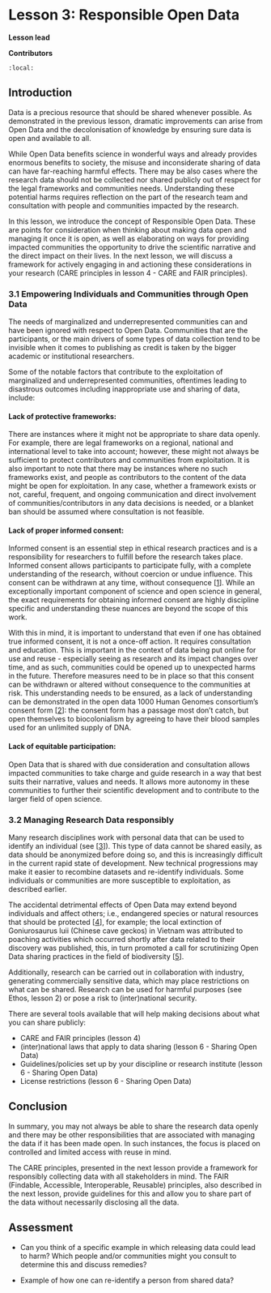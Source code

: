 # Lesson 3: Responsible Open Data

**Lesson lead**

**Contributors**

```{contents}
:local:
```

## Introduction
Data is a precious resource that should be shared whenever possible. As demonstrated in the previous lesson, dramatic improvements can arise from Open Data and the decolonisation of knowledge by ensuring sure data is open and available to all. 

While Open Data benefits science in wonderful ways and already provides enormous benefits to society, the misuse and inconsiderate sharing of data can have far-reaching harmful effects. There may be also cases where the research data should not be collected nor shared publicly out of respect for the legal frameworks and communities needs. Understanding these potential harms requires reflection on the part of the research team and consultation with people and communities impacted by the research. 

In this lesson, we introduce the concept of Responsible Open Data. These are points for consideration when thinking about making data open and managing it once it is open, as well as elaborating on ways for providing impacted communities the opportunity to drive the scientific narrative and the direct impact on their lives. In the next lesson, we will discuss a framework for actively engaging in and actioning these considerations in your research (CARE principles in lesson 4 - CARE and FAIR principles).

### 3.1 Empowering Individuals and Communities through Open Data

The needs of marginalized and underrepresented communities can and have been ignored with respect to Open Data. Communities that are the participants, or the main drivers of some types of data collection tend to be invisible when it comes to publishing as credit is taken by the bigger academic or institutional researchers. 

Some of the notable factors that contribute to the exploitation of marginalized and underrepresented communities, oftentimes leading to disastrous outcomes including inappropriate use and sharing of data, include:  

#### Lack of protective frameworks: 
There are instances where it might not be appropriate to share data openly. For example, there are legal frameworks on a regional, national and international level to take into account; however, these might not always be sufficient to protect contributors and communities from exploitation. It is also important to note that there may be instances where no such frameworks exist, and people as contributors to the content of the data might be open for exploitation. In any case, whether a framework exists or not, careful, frequent, and ongoing communication and direct involvement of communities/contributors in any data decisions is needed, or a blanket ban should be assumed where consultation is not feasible. 

#### Lack of proper informed consent: 
Informed consent is an essential step in ethical research practices and is a responsibility for researchers to fulfill before the research takes place. Informed consent allows participants to participate fully, with a complete understanding of the research, without coercion or undue influence. This consent can be withdrawn at any time, without consequence [[1](https://researchsupport.admin.ox.ac.uk/governance/ethics/resources/consent#:~:text=Informed%20consent%20is%20one%20of,before%20they%20enter%20the%20research.)]. While an exceptionally important component of science and open science in general, the exact requirements for obtaining informed consent are highly discipline specific and understanding these nuances are beyond the scope of this work.  

With this in mind, it is important to understand that even if one has obtained true informed consent, it is not a once-off action. It requires consultation and education. This is important in the context of data being put online for use and reuse - especially seeing as research and its impact changes over time, and as such, communities could be opened up to unexpected harms in the future. Therefore measures need to be in place so that this consent can be withdrawn or altered without consequence to the communities at risk. This understanding needs to be ensured, as a lack of understanding can be demonstrated in the open data 1000 Human Genomes consortium’s consent form [[2](https://www.internationalgenome.org/sites/1000genomes.org/files/docs/Informed%20Consent%20Form%20Template.pdf)]: the consent form has a passage most don’t catch, but open themselves to biocolonialism by agreeing to have their blood samples used for an unlimited supply of DNA.


#### Lack of equitable participation: 
Open Data that is shared with due consideration and consultation allows impacted communities to take charge and guide research in a way that best suits their narrative, values and needs. It allows more autonomy in these communities to further their scientific development and to contribute to the larger field of open science. 

### 3.2 Managing Research Data responsibly
Many research disciplines work with personal data that can be used to identify an individual (see [[3](https://the-turing-way.netlify.app/reproducible-research/rdm/rdm-personal.html)]). This type of data cannot be shared easily, as data should be anonymized before doing so, and this is increasingly difficult in the current rapid state of development. New technical progressions may make it easier to recombine datasets and re-identify individuals. Some individuals or communities are more susceptible to exploitation, as described earlier. 

The accidental detrimental effects of Open Data may extend beyond individuals and affect others; i.e., endangered species or natural resources that should be protected [[4](https://doi.org/10.1038/s41559-018-0608-1)], for example; the local extinction of Goniurosaurus luii (Chinese cave geckos) in Vietnam was attributed to poaching activities which occurred shortly after data related to their discovery was published, this, in turn promoted a call for scrutinizing Open Data sharing practices in the field of biodiversity [[5](https://doi.org/10.1126/science.aan1362)].

Additionally, research can be carried out in collaboration with industry, generating commercially sensitive data, which may place restrictions on what can be shared. Research can be used for harmful purposes (see Ethos, lesson 2) or pose a risk to (inter)national security.

There are several tools available that will help making decisions about what you can share publicly:

* CARE and FAIR principles (lesson 4)
* (inter)national laws that apply to data sharing (lesson 6 - Sharing Open Data)
* Guidelines/policies set up by your discipline or research institute (lesson 6 - Sharing Open Data)
* License restrictions (lesson 6 - Sharing Open Data)

## Conclusion
In summary, you may not always be able to share the research data openly and there may be other responsibilities that are associated with managing the data if it has been made open. In such instances, the focus is placed on controlled and limited access with reuse in mind. 

The CARE principles, presented in the next lesson provide a framework for responsibly collecting data with all stakeholders in mind. The FAIR (Findable, Accessible, Interoperable, Reusable) principles, also described in the next lesson, provide guidelines for this and allow you to share part of the data without necessarily disclosing all the data. 
## Assessment

* Can you think of a specific example in which releasing data could lead to harm? Which people and/or communities might you consult to determine this and discuss remedies?

* Example of how one can re-identify a person from shared data?
